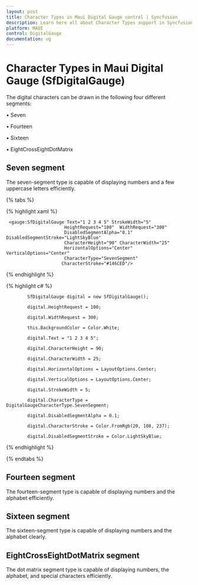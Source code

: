 ```yaml
---
layout: post
title: Character Types in Maui Digital Gauge control | Syncfusion
description: Learn here all about Character Types support in Syncfusion Maui Digital Gauge (SfDigitalGauge) control and more.
platform: MAUI
control: DigitalGauge
documentation: ug
---
```


# Character Types in Maui Digital Gauge (SfDigitalGauge)

The digital characters can be drawn in the following four different segments:

•	Seven

•	Fourteen

•	Sixteen

•	EightCrossEightDotMatrix

## Seven segment

The seven-segment type is capable of displaying numbers and a few uppercase letters efficiently.

{% tabs %}

{% highlight xaml %}

     <gauge:SfDigitalGauge Text="1 2 3 4 5" StrokeWidth="5" 
                          HeightRequest="100"  WidthRequest="300"
                          DisabledSegmentAlpha="0.1" DisabledSegmentStroke="LightSkyBlue"
                          CharacterHeight="90" CharacterWidth="25" 
                          HorizontalOptions="Center" VerticalOptions="Center"
                          CharacterType="SevenSegment" 
                         CharacterStroke="#146CED"/>

{% endhighlight %}

{% highlight c# %}

            SfDigitalGauge digital = new SfDigitalGauge();

            digital.HeightRequest = 100;

            digital.WidthRequest = 300;

            this.BackgroundColor = Color.White;

            digital.Text = "1 2 3 4 5";

            digital.CharacterHeight = 90;

            digital.CharacterWidth = 25;

            digital.HorizontalOptions = LayoutOptions.Center;

            digital.VerticalOptions = LayoutOptions.Center;

            digital.StrokeWidth = 5;

            digital.CharacterType = DigitalGaugeCharacterType.SevenSegment;

            digital.DisabledSegmentAlpha = 0.1;

            digital.CharacterStroke = Color.FromRgb(20, 108, 237);

            digital.DisabledSegmentStroke = Color.LightSkyBlue;

{% endhighlight %}

{% endtabs %}


## Fourteen segment

The fourteen-segment type is capable of displaying numbers and the alphabet efficiently.

## Sixteen segment

The sixteen-segment type is capable of displaying numbers and the alphabet clearly.

## EightCrossEightDotMatrix segment

The dot matrix segment type is capable of displaying numbers, the alphabet, and special characters efficiently.
